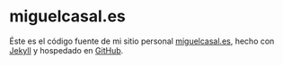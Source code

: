 miguelcasal.es
==============

Éste es el código fuente de mi sitio personal [miguelcasal.es][sitio], hecho con [Jekyll][jk] y hospedado en [GitHub][gh].

[sitio]: http://miguelcasal.es
[jk]: http://jekyllrb.com/
[gh]: https://github.com/
